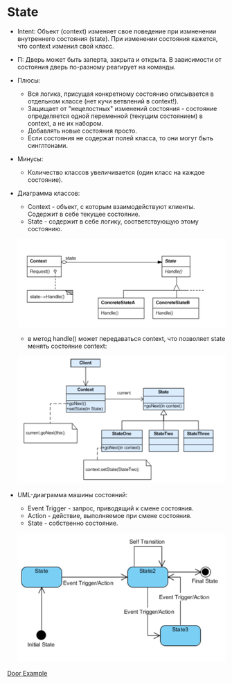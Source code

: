 # State
* Intent: Объект (context) изменяет свое поведение при измненении внутреннего состояния (state).
  При изменении состояния кажется, что context изменил свой класс.
* П: Дверь может быть заперта, закрыта и открыта. В зависимости от состояния дверь по-разному реагирует на команды.  
* Плюсы:
  + Вся логика, присущая конкретному состоянию описывается в отдельном классе (нет кучи ветвлений в context!).
  + Защищает от "нецелостных" изменений состояния - состояние определяется одной переменной (текущим состоянием)
    в context, а не их набором.
  + Добавлять новые состояния просто.
  + Если состояния не содержат полей класса, то они могут быть синглтонами.  
* Минусы:
  + Количество классов увеличивается (один класс на каждое состояние).
* Диаграмма классов:
  + Context - объект, с которым взаимодействуют клиенты. Содержит в себе текущее состояние.
  + State - содержит в себе логику, соответствующую этому состоянию.
    
  ![uml](uml.png)
  
  + в метод handle() может передаваться context, что позволяет state менять состояние context:
    
  ![uml2](uml2.png)

* UML-диаграмма машины состояний:
  + Event Trigger - запрос, приводящий к смене состояния.
  + Action - действие, выполняемое при смене состояния.
  + State - собственно состояние.
    
  ![stateDiagram](stateDiagram.png)

[Door Example](../../../src/main/java/arbocdi/dp/behavorial/state/DoorState.java)
